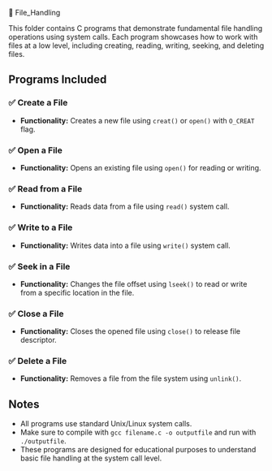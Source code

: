 📁 File_Handling

This folder contains C programs that demonstrate fundamental file handling operations using system calls. Each program showcases how to work with files at a low level, including creating, reading, writing, seeking, and deleting files.

## Programs Included

### ✅ Create a File
- **Functionality:** Creates a new file using `creat()` or `open()` with `O_CREAT` flag.

### ✅ Open a File
- **Functionality:** Opens an existing file using `open()` for reading or writing.

### ✅ Read from a File
- **Functionality:** Reads data from a file using `read()` system call.

### ✅ Write to a File
- **Functionality:** Writes data into a file using `write()` system call.

### ✅ Seek in a File
- **Functionality:** Changes the file offset using `lseek()` to read or write from a specific location in the file.

### ✅ Close a File
- **Functionality:** Closes the opened file using `close()` to release file descriptor.

### ✅ Delete a File
- **Functionality:** Removes a file from the file system using `unlink()`.

## Notes
- All programs use standard Unix/Linux system calls.
- Make sure to compile with `gcc filename.c -o outputfile` and run with `./outputfile`.
- These programs are designed for educational purposes to understand basic file handling at the system call level.

